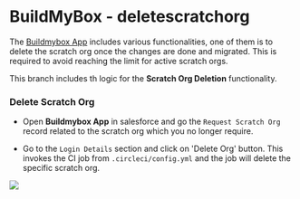 # BuildMyBox - deletescratchorg

The [Buildmybox App](http://www.buildmy-box.com/) includes various functionalities, one of them is to delete the scratch org once the changes are done and migrated. This is required to avoid reaching the limit for active scratch orgs.

This branch includes th logic for the **Scratch Org Deletion** functionality.

### Delete Scratch Org

- Open **Buildmybox App** in salesforce and go the `Request Scratch Org` record related to the scratch org which you no longer require.

- Go to the `Login Details` section and click on 'Delete Org' button. This invokes the CI job from `.circleci/config.yml` and the job will delete the specific scratch org.

![](https://lh3.googleusercontent.com/aO9v9lN3py64oIkS_bjcFxWRu_0x2qIbl95k8tVzdFz7YGTpnjnmxMyeQb7B6lcrM4PemBXUDPZq9tGf4qztWAWCRMkQtgrQ3O1b3BMPuhmAdicGy2W6xvq-Y3h_JI6HA1nAxNKkxDnoCgBJG5C15SrA2fpvGM6GruudFcyflQLTlxN_kTiJo5TrHCvGvfkRyIGqv2jlLi_xuk-eZljn_4mcJweXwdHPbFREi0uCLD1h86fxvbEyXQkUyRtX-mRCD3MamMDNXUO5GBho0bx3i-MpAeWnWqn-iREFUouHkxaE4xm0bystSZaSYeZY8AoQuoCdXNHJx1jPFUccL4L16-kDD-7X-QYsgsuwXydvrPC-lojPxOzinFUlW_U4Bazzx8MO3vunRVHsOhQmGbbiobNxxPcfBFopxnGkJuvrd8GpyrScBX-HaClBeQwTU0lL-tGgzJ7z9RWffmnpizqmDL4bSofbiKPP5HlXVTfDJlehSY7Hnef8ec3ycyRBLf62TY0Y8_N9wJfHm75w-vJh4VPkRGg0R1RQZ3GL2SbJ7y_foQolalN81vcKdmhmMdNUcq2HOJZ3pAcLO-kZZSn892c7W7ePyleipX4c6vEN0fTNbkfgiPFpvLYvATf6K704coeOSZt85KC7KuNJEIS41dvP9rUEoanPA8aKwNpq5sYJQkUwWZvAHCXDDow23iVWJUq6fH8MRTOqITrtpUDCm8THcFJIlc1VnihyGu2-VLp48Uh6=w1644-h577-no)

